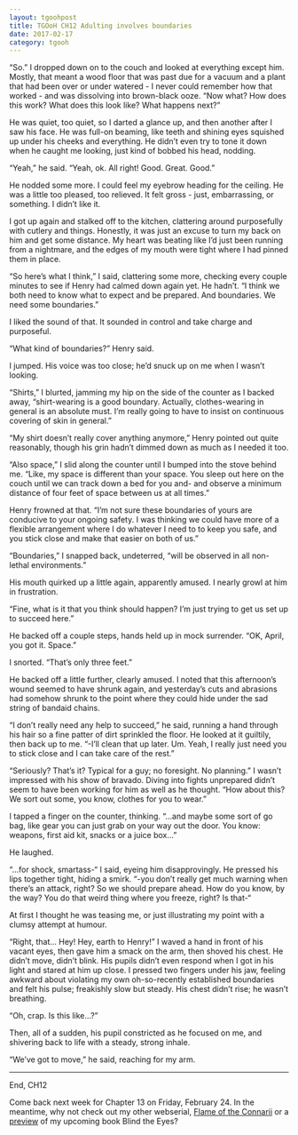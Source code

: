 ```yaml
---
layout: tgoohpost
title: TGOoH CH12 Adulting involves boundaries
date: 2017-02-17
category: tgooh
---
```


“So.” I dropped down on to the couch and looked at everything except him. Mostly, that meant a wood floor that was past due for a vacuum and a plant that had been over or under watered - I never could remember how that worked - and was dissolving into brown-black ooze. “Now what? How does this work? What does this look like? What happens next?”

He was quiet, too quiet, so I darted a glance up, and then another after I saw his face. He was full-on beaming, like teeth and shining eyes squished up under his cheeks and everything. He didn’t even try to tone it down when he caught me looking, just kind of bobbed his head, nodding. 

“Yeah,” he said. “Yeah, ok. All right! Good. Great. Good.”

He nodded some more. I could feel my eyebrow heading for the ceiling. He was a little too pleased, too relieved. It felt gross - just, embarrassing, or something. I didn’t like it.

I got up again and stalked off to the kitchen, clattering around purposefully with cutlery and things. Honestly, it was just an excuse to turn my back on him and get some distance. My heart was beating like I’d just been running from a nightmare, and the edges of my mouth were tight where I had pinned them in place.

“So here’s what I think,” I said, clattering some more, checking every couple minutes to see if Henry had calmed down again yet. He hadn’t. “I think we both need to know what to expect and be prepared. And boundaries. We need some boundaries.”

I liked the sound of that. It sounded in control and take charge and purposeful.

“What kind of boundaries?” Henry said. 

I jumped. His voice was too close; he’d snuck up on me when I wasn’t looking.

“Shirts,” I blurted, jamming my hip on the side of the counter as I backed away, “shirt-wearing is a good boundary. Actually, clothes-wearing in general is an absolute must. I’m really going to have to insist on continuous covering of skin in general.”

“My shirt doesn’t really cover anything anymore,” Henry pointed out quite reasonably, though his grin hadn’t dimmed down as much as I needed it too.

“Also space,” I slid along the counter until I bumped into the stove behind me. “Like, my space is different than your space. You sleep out here on the couch until we can track down a bed for you and- and observe a minimum distance of four feet of space between us at all times.”

Henry frowned at that. “I’m not sure these boundaries of yours are conducive to your ongoing safety. I was thinking we could have more of a flexible arrangement where I do whatever I need to to keep you safe, and you stick close and make that easier on both of us.”

“Boundaries,” I snapped back, undeterred, “will be observed in all non-lethal environments.” 

His mouth quirked up a little again, apparently amused. I nearly growl at him in frustration.

“Fine, what is it that you think should happen? I’m just trying to get us set up to succeed here.”

He backed off a couple steps, hands held up in mock surrender. “OK, April, you got it. Space.”

I snorted. “That’s only three feet.”

He backed off a little further, clearly amused. I noted that this afternoon’s wound seemed to have shrunk again, and yesterday’s cuts and abrasions had somehow shrunk to the point where they could hide under the sad string of bandaid chains. 

“I don’t really need any help to succeed,” he said, running a hand through his hair so a fine patter of dirt sprinkled the floor. He looked at it guiltily, then back up to me. “-I’ll clean that up later. Um. Yeah, I really just need you to stick close and I can take care of the rest.”

“Seriously? That’s it? Typical for a guy; no foresight. No planning.” I wasn’t impressed with his show of bravado. Diving into fights unprepared didn’t seem to have been working for him as well as he thought. “How about this? We sort out some, you know, clothes for you to wear.”

I tapped a finger on the counter, thinking. “…and maybe some sort of go bag, like gear you can just grab on your way out the door. You know: weapons, first aid kit, snacks or a juice box…”

He laughed.

“…for shock, smartass-“ I said, eyeing him disapprovingly. He pressed his lips together tight, hiding a smirk. “-you don’t really get much warning when there’s an attack, right? So we should prepare ahead. How do you know, by the way? You do that weird thing where you freeze, right? Is that-“

At first I thought he was teasing me, or just illustrating my point with a clumsy attempt at humour.

“Right, that… Hey! Hey, earth to Henry!” I waved a hand in front of his vacant eyes, then gave him a smack on the arm, then shoved his chest. He didn’t move, didn’t blink. His pupils didn’t even respond when I got in his light and stared at him up close. I pressed two fingers under his jaw, feeling awkward about violating my own oh-so-recently established boundaries and felt his pulse; freakishly slow but steady. His chest didn’t rise; he wasn’t breathing.

“Oh, crap. Is this like…?”

Then, all of a sudden, his pupil constricted as he focused on me, and shivering back to life with a steady, strong inhale.

“We’ve got to move,” he said, reaching for my arm. 

<hr>

End, CH12

Come back next week for Chapter 13 on Friday, February 24. In the meantime, why not check out my other webserial, [Flame of the Connarii](http://kaie.space/fotc.html) or a [preview](http://kaie.space/book/2016/10/05/Preview-Chapter-1.html) of my upcoming book Blind the Eyes?

